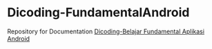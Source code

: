 # Dicoding-FundamentalAndroid
Repository for Documentation [Dicoding-Belajar Fundamental Aplikasi Android](https://www.dicoding.com/academies/14)
